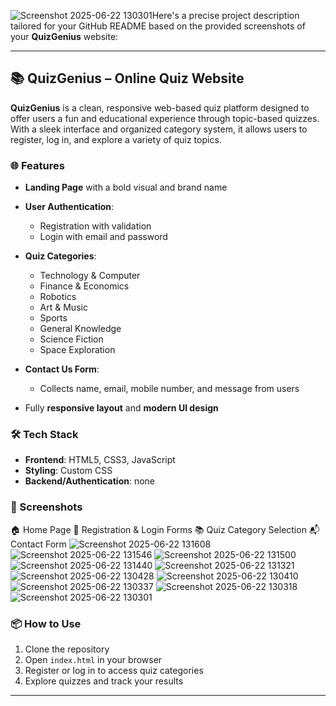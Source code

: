 ![Screenshot 2025-06-22 130301](https://github.com/user-attachments/assets/d29744c0-b3aa-4453-9c30-03fcbfbcdec1)Here's a precise project description tailored for your GitHub README based on the provided screenshots of your **QuizGenius** website:

---

## 📚 QuizGenius – Online Quiz Website

**QuizGenius** is a clean, responsive web-based quiz platform designed to offer users a fun and educational experience through topic-based quizzes. With a sleek interface and organized category system, it allows users to register, log in, and explore a variety of quiz topics.

### 🌐 Features

* **Landing Page** with a bold visual and brand name
* **User Authentication**:

  * Registration with validation
  * Login with email and password
* **Quiz Categories**:

  * Technology & Computer
  * Finance & Economics
  * Robotics
  * Art & Music
  * Sports
  * General Knowledge
  * Science Fiction
  * Space Exploration
* **Contact Us Form**:

  * Collects name, email, mobile number, and message from users
* Fully **responsive layout** and **modern UI design**

### 🛠️ Tech Stack 

* **Frontend**: HTML5, CSS3, JavaScript
* **Styling**: Custom CSS 
* **Backend/Authentication**: none

### 📸 Screenshots

  🏠 Home Page
  🔐 Registration & Login Forms
  📚 Quiz Category Selection
  📬 Contact Form
![Screenshot 2025-06-22 131608](https://github.com/user-attachments/assets/1f2ca27e-dae4-43eb-9da8-f104179aebc9)
![Screenshot 2025-06-22 131546](https://github.com/user-attachments/assets/0b80589f-edbb-4274-a951-759b82bba110)
![Screenshot 2025-06-22 131500](https://github.com/user-attachments/assets/0b887d9f-d951-4171-a330-8b588c2e3952)
![Screenshot 2025-06-22 131440](https://github.com/user-attachments/assets/e89b899a-e9e8-4d91-9ec8-9b1bfa11b906)
![Screenshot 2025-06-22 131321](https://github.com/user-attachments/assets/b15bca97-ae49-4ccd-8a19-edfd1fdda0c7)
![Screenshot 2025-06-22 130428](https://github.com/user-attachments/assets/345ba5c8-80e6-47e0-ad10-585f2fed6610)
![Screenshot 2025-06-22 130410](https://github.com/user-attachments/assets/e07d4ed7-e16e-4041-a896-dfe5864a7c74)
![Screenshot 2025-06-22 130337](https://github.com/user-attachments/assets/1e375343-a134-49e0-9e38-9e073e1efabc)
![Screenshot 2025-06-22 130318](https://github.com/user-attachments/assets/22f9cb2a-6273-472d-aa52-de48f1b3cc63)
![Screenshot 2025-06-22 130301](https://github.com/user-attachments/assets/8854b733-7033-4b2f-80b8-b9707b477278)


### 📦 How to Use

1. Clone the repository
2. Open `index.html` in your browser
3. Register or log in to access quiz categories
4. Explore quizzes and track your results

---

